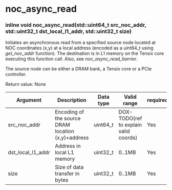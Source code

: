 # noc_async_read

### inline void noc_async_read(std::uint64_t src_noc_addr, std::uint32_t dst_local_l1_addr, std::uint32_t size)

Initiates an asynchronous read from a specified source node located at NOC coordinates (x,y) at a local address (encoded as a uint64_t using *get_noc_addr* function). The destination is in L1 memory on the Tensix core executing this function call. Also, see *noc_async_read_barrier*.

The source node can be either a DRAM bank, a Tensix core or a PCIe controller.

Return value: None

| Argument          | Description                                        | Data type      | Valid range                           | required       |
|-------------------|----------------------------------------------------|----------------|---------------------------------------|----------------|
| src_noc_addr      | Encoding of the source DRAM location (x,y)+address | uint64_t       | DOX-TODO(ref to explain valid coords) | Yes            |
| dst_local_l1_addr | Address in local L1 memory                         | uint32_t       | 0..1MB                                | Yes            |
| size              | Size of data transfer in bytes                     | uint32_t       | 0..1MB                                | Yes            |
